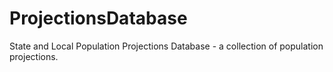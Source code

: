 # ProjectionsDatabase
State and Local Population Projections Database - a collection of population projections.
